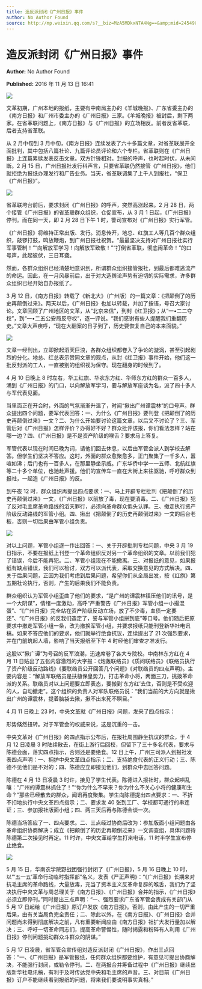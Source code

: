 ```yaml
---
title: 造反派封闭《广州日报》事件
author: No Author Found
source: http://mp.weixin.qq.com/s?__biz=MzA5MDkxNTA4Ng==&amp;mid=2454904603&amp;idx=1&amp;sn=d43e8e6918afa11a261aa20f8e09f0b0&amp;chksm=87a2177ab0d59e6cfa7a986f3aa136ddc6a891c76527edccff53c526bf6acb0d2ec32057a417#rd
---
```


# 造反派封闭《广州日报》事件

**Author:** No Author Found

**Published:** 2016 年 11 月 13 日 16:41

![](http://mmbiz.qpic.cn/mmbiz_jpg/PJWG74pLsMY6VjSs8icl92DouG8adAGS0ibIkmicA6dYrXchQel1ic3LTtD572I9r9sbW2tOnBvpibgicAXRcdc4p5aA/0?wx_fmt=jpeg)

文革初期，广州本地的报纸，主要有中南局主办的《羊城晚报》、广东省委主办的《南方日报》和广州市委主办的《广州日报》三家。《羊城晚报》被封后，剩下两家。在省革联问题上，《南方日报》与《广州日报》的立场相反。前者反省革联，后者支持省革联。

从 2 月中旬到 3 月中旬，《南方日报》连续发表了六十多篇文章，对省革联展开全面批判，其中包括八篇社论、九篇评论员评论和六个专栏。省革联则在《广州日报》上连篇累牍发表反击文章。双方针锋相对。封报的呼声，也时起时伏，从未间断。2 月 15 日，广州日报社发行科声言，只要省革联仍然接管《广州日报》，他们就拒绝为报纸办理发行和广告业务。当天，省革联调集了上千人到报社，“保卫《广州日报》”。

![](http://mmbiz.qpic.cn/mmbiz_jpg/PJWG74pLsMYf2b50xFTbTsibmjv5gNVOxKavXx6r1GjJEesEKC56Ddqs0vXhVVr0UqUajdKwu1AHvreqicUJWadg/0?wx_fmt=jpeg)

省革联垮台前后，要求封闭《广州日报》的呼声，突然高涨起来。2 月 28 日，两个接管《广州日报》的省革联群众组织，仓促宣布，从 3 月 1 日起，《广州日报》停刊。而在同一天，即 2 月 28 日下午 1 时，警司宣布对《广州日报》实行军管。

《广州日报》将维持正常出版、发行。消息传开，地总、红旗工人等几百个群众组织，敲锣打鼓，鸣放鞭炮，到广州日报社祝贺。“最最坚决支持对广州日报社实行军事管制！”“向解放军学习！向解放军致敬！”“打倒省革联，彻底闹革命！”的口号声，此起彼伏，三日耳聋。

然而，各群众组织已经清楚地意识到，所谓群众组织接管报社，到最后都难逃流产的命运。因此，在一月风暴前后，出于对大造舆论声势有迫切的实际需求，许多群众组织已经开始自办报纸了。

3 月 12 日，《南方日报》转载了《新北大》（广州版）的一篇文章：《把颠倒了的历史再颠倒过来》。两天以后，《广州日报》也加以转载，并加了按语，号召大家讨论。文章回顾了广州地区的文革，从“北京来信”，到封《红卫报》；从“一•二二夺权”，到“一•二五公安局反夺权”，逐一评说。“我们感谢有些人提醒我们重翻历史。”文章大声疾呼，“现在大翻案的日子到了，历史要恢复自己的本来面貌。”

![](http://mmbiz.qpic.cn/mmbiz_jpg/PJWG74pLsMYf2b50xFTbTsibmjv5gNVOx0dtmrmzSVHSe0iaXZSqbkGm1JcK2cvDmugCIf7ib3qGQicKaepH0WzKFQ/0?wx_fmt=jpeg)

文章一经刊出，立即掀起滔天巨浪，各群众组织都卷入了争论的漩涡，甚至引起剧烈的分化。地总、红总表示赞同文章的观点，从封《红卫报》事件开始，他们这一批反封派的工人，一直被别的组织视为保守。现在翻身的时候到了。

4 月 10 日晚上 8 时左右，华工红旗、华农东方红、华师东方红的群众一百多人，涌到《广州日报》的门口，以向解放军学习，要与解放军座谈为名，派了四十多人与军代表见面。

当里面正在开会时，外面的气氛渐渐升温了，时闻“揪出广州谭震林”的口号声。群众提出四个问题，要军代表回答：一、为什么《广州日报》要刊登《把颠倒了的历史再颠倒过来》一文？二、为什么开始要讨论这篇文章，以后又不讨论了？三、军管后对《广州日报》怎样评价？办得好不好？群众批评该报，你们看法怎样？站在哪一边？四、《广州日报》是不是资产阶级的喉舌？要求马上答复。

军管代表以现在时间已晚为词，请他们回去休息，以后由军管会派人到学校去解答。但学生们坚决不答应。这时，外面的群众愈聚愈多，正门聚集了一千多人，嚣喧如沸；后门也有一百多人，在那里静坐示威。广东华侨中学一一五师、北航红旗等二十多个单位，也驰赴声援。他们的宣传车一直在大街上来往驱驰，呼吁群众到报社，一起造《广州日报》的反。

到午夜 12 时，群众组织再提出四点要求：一、马上开辟专栏批判《把颠倒了的历史再颠倒过来》一文，《广州日报》以前放了毒，现在要消毒。二、《广州日报》犯了反对毛主席革命路线的滔天罪行，必须向革命群众低头认罪。三、撤走执行资产阶级反动路线的军管小组。四、揪出《把颠倒了的历史再颠倒过来》一文的后台老板，否则一切后果由军管小组负责。

![](http://mmbiz.qpic.cn/mmbiz_jpg/PJWG74pLsMYf2b50xFTbTsibmjv5gNVOxgUxicsjFJRPFxLtzMwUFXU3oNib0d1ccLmFVfd4mZaSNwibInicDqGk1pg/0?wx_fmt=jpeg)

对以上问题，军管小组逐一作出回答：一、关于开辟批判专栏问题，中央 3 月 19 日指示，不要在报纸上刊登一个革命组织反对另一个革命组织的文章。以前我们犯了错误，今后不能再犯。二、军管小组现在不能撤离。三、对报纸的意见，如果报纸有缺点错误，我们可以检讨，双方可以派代表，采取交换意见的方式解决。四、关于后果问题，正因为我们考虑到后果问题，希望你们从全局出发，按《红旗》第五期社论执行，否则，产生的后果我们不能负责。

群众组织认为军管小组歪曲了他们的要求，“是广州的谭震林镇压他们的讯号，是一个大阴谋”，情绪一度激动，高呼“严重警告《广州日报》军管小组一小撮混蛋”、“《广州日报》完全站在资产阶级反动立场，放了不少毒，血债一定要还”、“《广州日报》的反我们造定了，誓与军管小组拼到底”等口号。他们随后把原要求中撤走军管小组一条，改为撤换军管小组，并要求报纸只能刊登新华社电讯稿。如果不答应他们的要求，他们就举行绝食抗议，连续提出了 21 次强烈要求，并在门前筑起人墙，影响了当天报纸至下午 4 时经他们审查才准发行。

这股以“揪广谭”为号召的反军浪潮，迅速席卷了各大专院校。中南林东方红在 4 月 11 日贴出了五张内容激烈的大字报：《炮轰联络员》《质问联络员》《联络员执行了资产阶级反动路线》《要联络员公开回答几个问题》《对联络员的四点声明》。主要内容是：“解放军联络员是扶植保皇势力，打击革命小将，两面三刀，挑拨革命派的关系。联络员对以上问题要立即表态，要搬到‘东方红’去住，否则是不受欢迎的人，自动撤走”。这个组织的负责人对军队联络员说：“我们当前的大方向就是揪出广州的谭震林，提着脑袋去揪，揪不出来死不瞑目。”

4 月 11 日晚上 23 时，中央文革就《广州日报》问题，发来了四点指示：

形势倏然扭转。对于军管会的权威来说，这是沉重的一击。

中央文革对《广州日报》的四点指示公布后，在报社周围静坐抗议的群众，于 4 月 12 日凌晨 3 时陆续散去，在街上游行后回校，但留下了三十多名代表，要求与陈德会面，落实四点指示，否则还是要绝食。12 日上午，广州三司派人到报社发表四点声明：一、拥护中央文革四点指示；二、支持绝食代表的正义行动；三、陈德不见他们是不对的；四、陈德应立即接见他们，到群众中去回答问题。

陈德在 4 月 13 日凌晨 3 时许，接见了学生代表。陈德进入报社时，群众起哄乱嚷：“广州的谭震林抓住了！”“你为什么不早来？你为什么不关心小将的健康和生命？”那些已经散去的群众，闻讯再度聚集。学生向陈德提出四点要求：一、不折不扣地执行中央文革四点指示；二、要求发 40 张到工厂、学校都可通行的串连证；三、参加报社版面小组；四、两三天后再与陈德会谈一次。

陈德当场答应了一、四点要求。二、三点经过协商后改为：参加版面小组问题由各革命组织协商解决；成立《把颠倒了的历史再颠倒过来》一文调查组，具体问题待陈德第二次接见时再定。11 时许，中央文革给学生打来电话，11 时半学生宣布停止绝食。

![](http://mmbiz.qpic.cn/mmbiz_jpg/PJWG74pLsMYf2b50xFTbTsibmjv5gNVOxrkId5MXnBEhFn4jhGiakfP7zXMvGqnicErJqJ0fXMNfuXsWjRTiaJda2A/0?wx_fmt=jpeg)

5 月 15 日，华南农学院野战团强行封闭了《广州日报》，5 月 16 日晚上 10 时，以“‘五一五’革命行动临时指挥部”名义，发表《严正声明》：“《广州日报》长期来对抗毛主席的革命路线，大量放毒，充当了资本主义反革命复辟的喉舌，我们为了坚决执行中央文革与周总理关于《南方日报》、《广州日报》合并的指示，《广州日报》必须立即停刊。”同时提出三点声明：“一、强烈要求广东省军管会责成有关部门从 5 月 17 日起给《广州日报》原订户发放《南方日报》。否则，由此产生的一切严重后果，由有关当局负完全责任；二、除此以外，在《南方日报》、《广州日报》合并问题尚未得到彻底解决之前，凡有重要新闻应由《南方日报》社扩大发行量加以解决；三、呼吁一切革命同志们，提高革命警惕性，随时揭露和粉碎有人利用《广州日报》停刊问题挑动群众斗群众的阴谋。”

5 月 17 日凌晨，省军管会宣传组对造反派封闭《广州日报》，作出三点回答：“一、《广州日报》是军管报纸，任何群众组织都要维护，有意见可提出协商解决，不能强行封闭，或勒令停刊。二、在两报合并筹备过程中《广州日报》继续出版新华社电讯稿，有利于及时传达党中央和毛主席的声音。三、对目前《广州日报》订户不能继续看到报纸的问题，将来我们要说明事实真相。”
